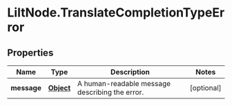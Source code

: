 # LiltNode.TranslateCompletionTypeError

## Properties

Name | Type | Description | Notes
------------ | ------------- | ------------- | -------------
**message** | [**Object**](.md) | A human-readable message describing the error. | [optional] 



